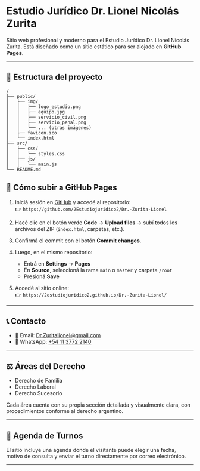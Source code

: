 # Estudio Jurídico Dr. Lionel Nicolás Zurita

Sitio web profesional y moderno para el Estudio Jurídico Dr. Lionel Nicolás Zurita. Está diseñado como un sitio estático para ser alojado en **GitHub Pages**.

---

## 📁 Estructura del proyecto

```
/
├── public/
│   ├── img/
│   │   ├── logo_estudio.png
│   │   ├── equipo.jpg
│   │   ├── servicio_civil.png
│   │   ├── servicio_penal.png
│   │   └── ... (otras imágenes)
│   ├── favicon.ico
│   └── index.html
├── src/
│   ├── css/
│   │   └── styles.css
│   ├── js/
│   │   └── main.js
└── README.md

```

## 🚀 Cómo subir a GitHub Pages

1. Iniciá sesión en [GitHub](https://github.com) y accedé al repositorio:  
   👉 `https://github.com/2Estudiojuridico2/Dr.-Zurita-Lionel`

2. Hacé clic en el botón verde **Code** → **Upload files** → subí todos los archivos del ZIP (`index.html`, carpetas, etc.).

3. Confirmá el commit con el botón **Commit changes**.

4. Luego, en el mismo repositorio:
   - Entrá en **Settings** → **Pages**
   - En **Source**, seleccioná la rama `main` o `master` y carpeta `/root`
   - Presioná **Save**

5. Accedé al sitio online:  
   👉 `https://2estudiojuridico2.github.io/Dr.-Zurita-Lionel/`

---

## 📞 Contacto

- 📧 Email: [Dr.Zuritalionel@gmail.com](mailto:Dr.Zuritalionel@gmail.com)  
- 📱 WhatsApp: [+54 11 3772 2140](https://wa.me/541137722140)

---

## ⚖️ Áreas del Derecho

- Derecho de Familia  
- Derecho Laboral  
- Derecho Sucesorio  

Cada área cuenta con su propia sección detallada y visualmente clara, con procedimientos conforme al derecho argentino.

---

## 📅 Agenda de Turnos

El sitio incluye una agenda donde el visitante puede elegir una fecha, motivo de consulta y enviar el turno directamente por correo electrónico.

---
